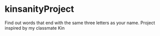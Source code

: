 # kinsanityProject
Find out words that end with the same three letters as your name. Project inspired by my classmate Kin
